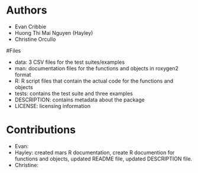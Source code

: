 # Authors
- Evan Cribbie
- Huong Thi Mai Nguyen (Hayley)
- Christine Orcullo 

#Files
- data: 3 CSV files for the test suites/examples
- man: documentation files for the functions and objects in roxygen2 format
- R: R script files that contain the actual code for the functions and objects
- tests: contains the test suite and three examples
- DESCRIPTION: contains metadata about the package
- LICENSE: licensing information

# Contributions
- Evan: 
- Hayley: created mars R documentation, create R documention for functions and objects, updated README file, updated DESCRIPTION file.
- Christine: 

